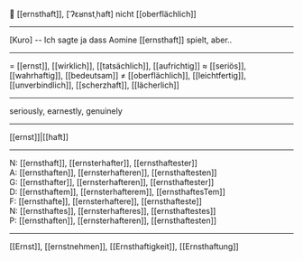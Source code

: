 🧐 [[ernsthaft]], [ˈʔɛʁnstˌhaft]
nicht [[oberflächlich]]

---
[Kuro] -- Ich sagte ja dass Aomine [[ernsthaft]] spielt, aber..

---
= [[ernst]], [[wirklich]], [[tatsächlich]], [[aufrichtig]]
≈ [[seriös]], [[wahrhaftig]], [[bedeutsam]]
≠ [[oberflächlich]], [[leichtfertig]], [[unverbindlich]], [[scherzhaft]], [[lächerlich]]

---
seriously, earnestly, genuinely

---
[[ernst]]|[[haft]]

---
N: [[ernsthaft]], [[ernsterhafter]], [[ernsthaftester]]  
A: [[ernsthaften]], [[ernsterhafteren]], [[ernsthaftesten]]  
G: [[ernsthafter]], [[ernsterhafteren]], [[ernsthaftester]]  
D: [[ernsthaftem]], [[ernsterhafterem]], [[ernsthaftesTem]]  
F: [[ernsthafte]], [[ernsterhaftere]], [[ernsthafteste]]  
N: [[ernsthaftes]], [[ernsterhafteres]], [[ernsthaftestes]]  
P: [[ernsthaften]], [[ernsterhafteren]], [[ernsthaftesten]]  

---
[[Ernst]], [[ernstnehmen]], [[Ernsthaftigkeit]], [[Ernsthaftung]]